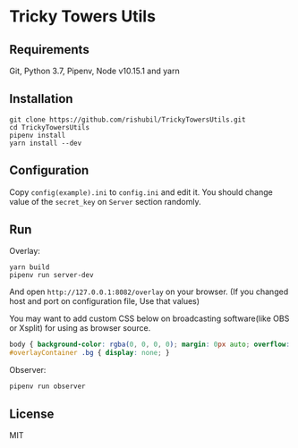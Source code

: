 Tricky Towers Utils
===================

## Requirements

Git, Python 3.7, Pipenv, Node v10.15.1 and yarn

## Installation

```
git clone https://github.com/rishubil/TrickyTowersUtils.git
cd TrickyTowersUtils
pipenv install
yarn install --dev
```

## Configuration

Copy `config(example).ini` to `config.ini` and edit it.
You should change value of the `secret_key` on `Server` section randomly.

## Run

Overlay:

```
yarn build
pipenv run server-dev
```

And open `http://127.0.0.1:8082/overlay` on your browser.
(If you changed host and port on configuration file, Use that values)

You may want to add custom CSS below on broadcasting software(like OBS or Xsplit) for using as browser source.

```css
body { background-color: rgba(0, 0, 0, 0); margin: 0px auto; overflow: hidden; }
#overlayContainer .bg { display: none; }
```

Observer:

```
pipenv run observer
```

## License

MIT
